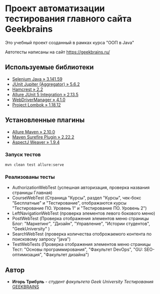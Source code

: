 # Проект автоматизации тестирования главного сайта Geekbrains

Это учебный проект созданный в рамках курса "ООП в Java"

Автотесты написаны на сайт https://geekbrains.ru/

## Используемые библиотеки

  - [Selenium Java » 3.141.59](https://mvnrepository.com/artifact/org.seleniumhq.selenium/selenium-java/3.141.59)
  - [JUnit Jupiter (Aggregator) » 5.6.2](https://mvnrepository.com/artifact/org.junit.jupiter/junit-jupiter/5.6.2)
  - [Hamcrest » 2.2](https://mvnrepository.com/artifact/org.hamcrest/hamcrest/2.2)
  - [Allure JUnit 5 Integration » 2.13.5](https://mvnrepository.com/artifact/io.qameta.allure/allure-junit5/2.13.5)
  - [WebDriverManager » 4.1.0](https://mvnrepository.com/artifact/io.github.bonigarcia/webdrivermanager/4.1.0)
  - [Project Lombok » 1.18.12](https://mvnrepository.com/artifact/org.projectlombok/lombok/1.18.12)

## Установленные плагины

 - [Allure Maven » 2.10.0](https://mvnrepository.com/artifact/io.qameta.allure/allure-maven/2.10.0)
 - [Maven Surefire Plugin » 2.22.2](https://mvnrepository.com/artifact/org.apache.maven.plugins/maven-surefire-plugin/2.22.2)
 - [AspectJ Weaver » 1.9.4](https://mvnrepository.com/artifact/org.aspectj/aspectjweaver/1.9.4)

### Запуск тестов

    mvn clean test allure:serve

### Реализованы тесты

- AuthorizationWebTest (успешная авторизация, проверка названия страницы Главная)
- CourseWebTest         (Страница "Курсы", раздел "Курсы", чек-бокс "Бесплатные" и "Тестирование", 
                        отображаются курсы "Тестирование ПО. Уровень 1" и "Тестирование ПО. Уровень 2")
- LeftNavigationWebTest (проверка элементов левого бокового меню)
- PostWebTest (Проверка отображения элементов меню страницы Блог:
                                "Маркетинг",
                               "Дизайн",
                               "Управление",
                               "Истории студентов",
                               "GeekUniversity" )
- SearchWebTest (проверка количества отоброжаемого контента по поисковому запросу "java")
- TestWebTests (Проверка отображения элементов меню страницы Тест:
                               "Основы программирования",
                               "Факультет DevOps",
                               "GU: SEO-оптимизация",
                               "Факультет дизайна")
                               


## Автор

  - **Игорь Трибуль** - *студент факультета Geek University Тестирования* [GEEKBRAINS](https://geekbrains.ru/)

